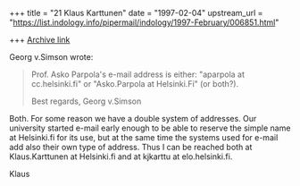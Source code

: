 +++
title = "21 Klaus Karttunen"
date = "1997-02-04"
upstream_url = "https://list.indology.info/pipermail/indology/1997-February/006851.html"

+++
[Archive link](https://list.indology.info/pipermail/indology/1997-February/006851.html)

Georg v.Simson wrote:
>Prof. Asko Parpola's e-mail address is either: 
>"aparpola at cc.helsinki.fi" or
>"Asko.Parpola at Helsinki.Fi" (or both?).
>
>Best regards,
>                        Georg v.Simson
>

Both. For some reason we have a double system of addresses. Our 
university started e-mail early enough to be able to reserve the simple 
name at Helsinki.fi for its use, but at the same time the systems used for 
e-mail add also their own type of address. Thus I can be reached both at 
Klaus.Karttunen at Helsinki.fi and at kjkarttu at elo.helsinki.fi.

Klaus






